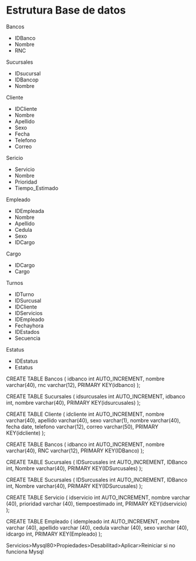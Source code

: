 # Estrutura Base de datos
Bancos
- IDBanco
- Nombre
- RNC

Sucursales
- IDsucursal
- IDBancop
- Nombre

Cliente
- IDCliente
- Nombre
- Apellido
- Sexo
- Fecha
- Telefono
- Correo

Sericio
- Servicio
- Nombre
- Prioridad
- Tiempo_Estimado

Empleado
- IDEmpleada
- Nombre
- Apellido
- Cedula
- Sexo
- IDCargo

Cargo
- IDCargo
- Cargo

Turnos
- IDTurno
- IDSurcusal
- IDCliente
- IDServicios
- IDEmpleado
- Fechayhora
- IDEstados
- Secuencia

Estatus
- IDEstatus
- Estatus

CREATE TABLE Bancos (
    idbanco int AUTO_INCREMENT,
    nombre varchar(40),
    rnc varchar(12),
    PRIMARY KEY(idbanco)
);

CREATE TABLE Sucursales (
    idsurcusales int AUTO_INCREMENT,
    idbanco int,
    nombre varchar(40),
    PRIMARY KEY(idsurcusales)
);

CREATE TABLE Cliente (
    idcliente int AUTO_INCREMENT,
    nombre varchar(40),
    apellido varchar(40),
    sexo varchar(1),
    nombre varchar(40),
    fecha date,
    telefono varchar(12),
    correo varchar(50),
    PRIMARY KEY(idcliente)
);

CREATE TABLE Bancos ( idbanco int AUTO_INCREMENT, nombre varchar(40), RNC varchar(12), PRIMARY KEY(IDBanco) );

CREATE TABLE Sucursales ( IDSurcusales int AUTO_INCREMENT, IDBanco int, Nombre varchar(40), PRIMARY KEY(IDSurcusales) );

CREATE TABLE Sucursales ( IDSurcusales int AUTO_INCREMENT, IDBanco int, Nombre varchar(40), PRIMARY KEY(IDSurcusales) );

CREATE TABLE Servicio (
    idservicio int AUTO_INCREMENT,
    nombre varchar (40),
    prioridad varchar (40),
    tiempoestimado int,
    PRIMARY KEY(idservicio)
);

CREATE TABLE Empleado (
    idempleado int AUTO_INCREMENT,
    nombre varchar (40),
    apellido varchar (40),
    cedula varchar (40),
    sexo varchar (40),
    idcargo int,
    PRIMARY KEY(Empleado)
);


Servicios>Mysql80>Propiedades>Desabilitad>Aplicar>Reiniciar si no funciona Mysql
